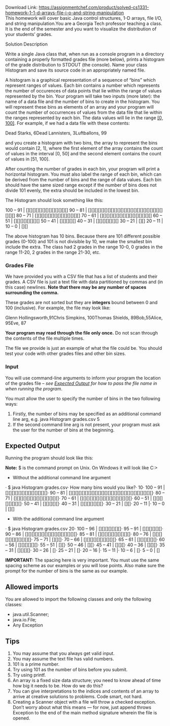 Download Link: https://assignmentchef.com/product/solved-cs1331-homework-1-1-d-arrays-file-i-o-and-string-manipulation
<br>
This homework will cover basic Java control structures, 1-D arrays, file I/O, and string manipulation.You are a Georgia Tech professor teaching a class. It is the end of the semester and you want to visualize the distribution of your students’ grades.

Solution Description

Write a single Java class that, when run as a console program in a directory containing a properly formatted grades file (more below), prints a histogram of the grade distribution to STDOUT (the console). Name your class Histogram and save its source code in an appropriately named file.

A histogram is a graphical representation of a sequence of “bins” which represent ranges of values. Each bin contains a number which represents the number of occurences of data points that lie within the range of values represented by the bin. Your program will take two inputs (more later): the name of a data file and the number of bins to create in the histogram. You will represent these bins as elements of an array and your program will count the number of occurrences of values from the data file that lie within the ranges represented by each bin. The data values will lie in the range <a href="https://en.wikipedia.org/wiki/Bracket_(mathematics)#Intervals">[0, 100]</a>. For example, if we had a data file with these contents:

Dead Starks, 6Dead Lannisters, 3Luftballons, 99

and you create a histogram with two bins, the array to represent the bins would contain [2, 1], where the first element of the array contains the count of values in the interval [0, 50] and the second element contains the count of values in [51, 100].

After counting the number of grades in each bin, your program will print a horizontal histogram. You must also label the range of each bin, which can be derived from the number of bins and the range of data values. Each bin should have the same sized range except if the number of bins does not divide 101 evenly, the extra should be included in the lowest bin.

The Histogram should look something like this:

100 – 91 | [][][][][][][][][][][][][] 90 – 81 | [][][][][][][][][][][][][][][][][][][][][][][][][][] 80 – 71 | [][][][][][][][][][][][][][] 70 – 61 | [][][][][][][][][][][][][][][][] 60 – 51 | [][][][][][][][] 50 – 41 | [][][][][] 40 – 31 | [][][][][][][] 30 – 21 | [][] 20 – 11 | 10 –  0 | [][]

The above histogram has 10 bins. Because there are 101 different possible grades (0-100) and 101 is not divisible by 10, we make the smallest bin include the extra. The class had 2 grades in the range 10-0, 0 grades in the range 11-20, 2 grades in the range 21-30, etc.

<h3>Grades File</h3>

We have provided you with a CSV file that has a list of students and their grades. A CSV file is just a text file with data partitioned by commas and (in this case) newlines. <strong>Note that there may be any number of spaces surrounding the comma.</strong>

These grades are not sorted but they are <strong>integers</strong> bound between 0 and 100 (inclusive). For example, the file may look like:

Glenn Hollingsworth,91Chris Simpkins, 100Thomas Shields, 89Bob,55Alice,   95Eve, 87

<strong>Your program may read through the file only once.</strong> Do not scan through the contents of the file multiple times.

The file we provide is just an example of what the file could be. You should test your code with other grades files and other bin sizes.

<h3>Input</h3>

You will use command-line arguments to inform your program the location of the grades file – <em>see <a href="#expected-output">Expected Output</a> for how to pass the file name in when running the program</em>.

You must allow the user to specify the number of bins in the two following ways:

<ol>

 <li>Firstly, the number of bins may be specified as an additional command line arg, e.g. java Histogram grades.csv 5</li>

 <li>If the second command line arg is not present, your program must ask the user for the number of bins at the beginning.</li>

</ol>

<h2>Expected Output</h2>

Running the program should look like this:

<strong>Note:</strong> $ is the command prompt on Unix. On Windows it will look like C:&gt;

<ul>

 <li>Without the additional command line argument</li>

</ul>

·         $ java Histogram grades.csv·         How many bins would you like?·         10·         100 – 91 | [][][][][][][][][][][][][]·          90 – 81 | [][][][][][][][][][][][][][][][][][][][][][][][][][]·          80 – 71 | [][][][][][][][][][][][][][]·          70 – 61 | [][][][][][][][][][][][][][][][]·          60 – 51 | [][][][][][][][]·          50 – 41 | [][][][][]·          40 – 31 | [][][][][][][]·          30 – 21 | [][]·          20 – 11 |·          10 –  0 | [][]

<ul>

 <li>With the additional command line argument</li>

</ul>

·         $ java Histogram grades.csv 20·         100 – 96 | [][][][][][][]·          95 – 91 | [][][][][][]·          90 – 86 | [][][][][][][][][][][][][][][][]·          85 – 81 | [][][][][][][][][][]·          80 – 76 | [][][][][][][][][][][]·          75 – 71 | [][][]·          70 – 66 | [][][][][][][][][][]·          65 – 61 | [][][][][][]·          60 – 56 | [][][][][][]·          55 – 51 | [][]·          50 – 46 | [][]·          45 – 41 | [][][]·          40 – 36 | [][][]·          35 – 31 | [][][][]·          30 – 26 | []·          25 – 21 | []·          20 – 16 |·          15 – 11 |·          10 –  6 | []·           5 –  0 | []

<strong>IMPORTANT:</strong> The spacing here is very important. You must use the same spacing scheme as our examples or you will lose points. Also make sure the prompt for the number of bins is the same as our example.

<h2>Allowed imports</h2>

You are allowed to import the following classes and only the following classes:

<ul>

 <li>java.util.Scanner;</li>

 <li>java.io.File;</li>

 <li>Any Exception</li>

</ul>

<h2>Tips</h2>

<ol>

 <li>You may assume that you always get valid input.</li>

 <li>You may assume the text file has valid numbers.</li>

 <li>101 is a prime number.</li>

 <li>Try using 101 as the number of bins before you submit.</li>

 <li>Try using printf.</li>

 <li>An array is a fixed size data structure; you need to know ahead of time how big it needs to be. How do we do this?</li>

 <li>You can give interpretations to the indices and contents of an array to arrive at creative solutions to problems. Code smart, not hard.</li>

 <li>Creating a Scanner object with a file will throw a checked exception. Don’t worry about what this means — for now, just append throws Exception to the end of the main method signature wherein the file is opened.</li>

</ol>